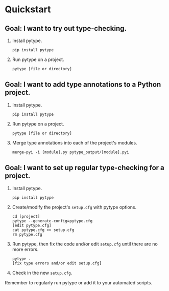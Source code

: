 # Quickstart

## Goal: I want to try out type-checking.

1. Install pytype.

    ```shell
    pip install pytype
    ```

2. Run pytype on a project.

    ```shell
    pytype [file or directory]
    ```

## Goal: I want to add type annotations to a Python project.

1. Install pytype.

    ```shell
    pip install pytype
    ```

2. Run pytype on a project.

    ```shell
    pytype [file or directory]
    ```

3. Merge type annotations into each of the project's modules.

    ```shell
    merge-pyi -i [module].py pytype_output/[module].pyi
    ```

## Goal: I want to set up regular type-checking for a project.

1. Install pytype.

    ```shell
    pip install pytype
    ```

2. Create/modify the project's `setup.cfg` with pytype options.

    ```shell
    cd [project]
    pytype --generate-config=pytype.cfg
    [edit pytype.cfg]
    cat pytype.cfg >> setup.cfg
    rm pytype.cfg
    ```

3. Run pytype, then fix the code and/or edit `setup.cfg` until there are no
more errors.

    ```shell
    pytype .
    [fix type errors and/or edit setup.cfg]
    ```

4. Check in the new `setup.cfg`.

Remember to regularly run pytype or add it to your automated scripts.
